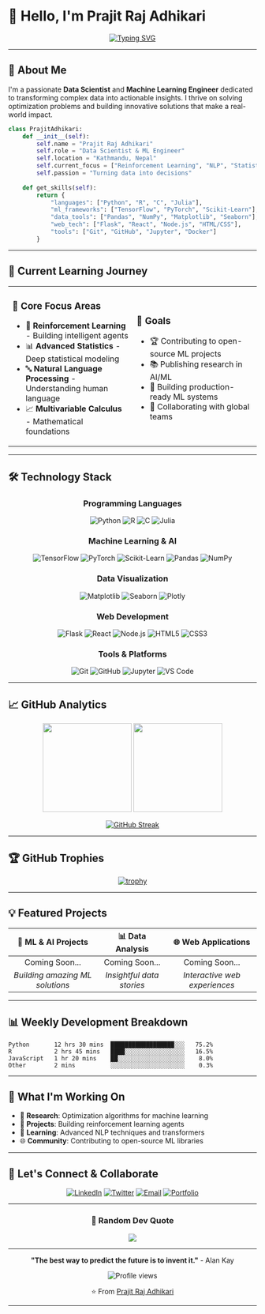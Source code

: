 # 👋 Hello, I'm Prajit Raj Adhikari

<div align="center">
  
[![Typing SVG](https://readme-typing-svg.herokuapp.com?font=Fira+Code&pause=1000&color=2E9EF7&center=true&vCenter=true&width=435&lines=Data+Scientist+%26+ML+Engineer;Open+Source+Enthusiast;Problem+Solver+%26+Innovator)](https://git.io/typing-svg)

</div>

---

## 🚀 About Me

I'm a passionate **Data Scientist** and **Machine Learning Engineer** dedicated to transforming complex data into actionable insights. I thrive on solving optimization problems and building innovative solutions that make a real-world impact.

```python
class PrajitAdhikari:
    def __init__(self):
        self.name = "Prajit Raj Adhikari"
        self.role = "Data Scientist & ML Engineer"
        self.location = "Kathmandu, Nepal"
        self.current_focus = ["Reinforcement Learning", "NLP", "Statistics", "Optimization"]
        self.passion = "Turning data into decisions"
    
    def get_skills(self):
        return {
            "languages": ["Python", "R", "C", "Julia"],
            "ml_frameworks": ["TensorFlow", "PyTorch", "Scikit-Learn"],
            "data_tools": ["Pandas", "NumPy", "Matplotlib", "Seaborn"],
            "web_tech": ["Flask", "React", "Node.js", "HTML/CSS"],
            "tools": ["Git", "GitHub", "Jupyter", "Docker"]
        }
```

---

## 🎯 Current Learning Journey

<table>
<tr>
<td width="50%">

### 🧠 Core Focus Areas
- 🤖 **Reinforcement Learning** - Building intelligent agents
- 📊 **Advanced Statistics** - Deep statistical modeling
- 🔤 **Natural Language Processing** - Understanding human language
- 📈 **Multivariable Calculus** - Mathematical foundations

</td>
<td width="50%">

### 🎯 Goals
- 🏆 Contributing to open-source ML projects
- 📚 Publishing research in AI/ML
- 🌟 Building production-ready ML systems
- 🤝 Collaborating with global teams

</td>
</tr>
</table>

---

## 🛠️ Technology Stack

<div align="center">

### Programming Languages
![Python](https://img.shields.io/badge/Python-3776AB?style=for-the-badge&logo=python&logoColor=white)
![R](https://img.shields.io/badge/R-276DC3?style=for-the-badge&logo=r&logoColor=white)
![C](https://img.shields.io/badge/C-00599C?style=for-the-badge&logo=c&logoColor=white)
![Julia](https://img.shields.io/badge/Julia-9558B2?style=for-the-badge&logo=julia&logoColor=white)

### Machine Learning & AI
![TensorFlow](https://img.shields.io/badge/TensorFlow-FF6F00?style=for-the-badge&logo=tensorflow&logoColor=white)
![PyTorch](https://img.shields.io/badge/PyTorch-EE4C2C?style=for-the-badge&logo=pytorch&logoColor=white)
![Scikit-Learn](https://img.shields.io/badge/scikit--learn-F7931E?style=for-the-badge&logo=scikit-learn&logoColor=white)
![Pandas](https://img.shields.io/badge/Pandas-150458?style=for-the-badge&logo=pandas&logoColor=white)
![NumPy](https://img.shields.io/badge/NumPy-013243?style=for-the-badge&logo=numpy&logoColor=white)

### Data Visualization
![Matplotlib](https://img.shields.io/badge/Matplotlib-11557C?style=for-the-badge&logo=matplotlib&logoColor=white)
![Seaborn](https://img.shields.io/badge/Seaborn-4C72B0?style=for-the-badge&logo=seaborn&logoColor=white)
![Plotly](https://img.shields.io/badge/Plotly-3F4F75?style=for-the-badge&logo=plotly&logoColor=white)

### Web Development
![Flask](https://img.shields.io/badge/Flask-000000?style=for-the-badge&logo=flask&logoColor=white)
![React](https://img.shields.io/badge/React-61DAFB?style=for-the-badge&logo=react&logoColor=black)
![Node.js](https://img.shields.io/badge/Node.js-339933?style=for-the-badge&logo=nodedotjs&logoColor=white)
![HTML5](https://img.shields.io/badge/HTML5-E34F26?style=for-the-badge&logo=html5&logoColor=white)
![CSS3](https://img.shields.io/badge/CSS3-1572B6?style=for-the-badge&logo=css3&logoColor=white)

### Tools & Platforms
![Git](https://img.shields.io/badge/Git-F05032?style=for-the-badge&logo=git&logoColor=white)
![GitHub](https://img.shields.io/badge/GitHub-181717?style=for-the-badge&logo=github&logoColor=white)
![Jupyter](https://img.shields.io/badge/Jupyter-F37626?style=for-the-badge&logo=jupyter&logoColor=white)
![VS Code](https://img.shields.io/badge/VS_Code-007ACC?style=for-the-badge&logo=visual-studio-code&logoColor=white)

</div>

---

## 📈 GitHub Analytics

<div align="center">
  
<img height="180em" src="https://github-readme-stats.vercel.app/api?username=adhikariprajitraj&show_icons=true&theme=tokyonight&include_all_commits=true&count_private=true"/>
<img height="180em" src="https://github-readme-stats.vercel.app/api/top-langs/?username=adhikariprajitraj&layout=compact&langs_count=8&theme=tokyonight"/>

</div>

<div align="center">
  
[![GitHub Streak](https://streak-stats.demolab.com/?user=adhikariprajitraj&theme=tokyonight)](https://git.io/streak-stats)

</div>

---

## 🏆 GitHub Trophies

<div align="center">
  
[![trophy](https://github-profile-trophy.vercel.app/?username=adhikariprajitraj&theme=onedark&column=7)](https://github.com/ryo-ma/github-profile-trophy)

</div>

---

## 💡 Featured Projects

<div align="center">

| 🎯 **ML & AI Projects** | 📊 **Data Analysis** | 🌐 **Web Applications** |
|:---:|:---:|:---:|
| Coming Soon... | Coming Soon... | Coming Soon... |
| *Building amazing ML solutions* | *Insightful data stories* | *Interactive web experiences* |

</div>

---

## 📊 Weekly Development Breakdown

<!--START_SECTION:waka-->
```text
Python       12 hrs 30 mins  ██████████████████░░░   75.2%
R            2 hrs 45 mins   ████░░░░░░░░░░░░░░░░░   16.5%
JavaScript   1 hr 20 mins    ██░░░░░░░░░░░░░░░░░░░    8.0%
Other        2 mins          ░░░░░░░░░░░░░░░░░░░░░    0.3%
```
<!--END_SECTION:waka-->

---

## 🌟 What I'm Working On

- 🔬 **Research**: Optimization algorithms for machine learning
- 🤖 **Projects**: Building reinforcement learning agents
- 📝 **Learning**: Advanced NLP techniques and transformers
- 🌐 **Community**: Contributing to open-source ML libraries

---

## 🤝 Let's Connect & Collaborate

<div align="center">

[![LinkedIn](https://img.shields.io/badge/LinkedIn-0077B5?style=for-the-badge&logo=linkedin&logoColor=white)](https://www.linkedin.com/in/prajit-a-a8a770126/)
[![Twitter](https://img.shields.io/badge/Twitter-1DA1F2?style=for-the-badge&logo=twitter&logoColor=white)](https://twitter.com/PrajitAdhikari)
[![Email](https://img.shields.io/badge/Email-D14836?style=for-the-badge&logo=gmail&logoColor=white)](mailto:your.email@example.com)
[![Portfolio](https://img.shields.io/badge/Portfolio-000000?style=for-the-badge&logo=About.me&logoColor=white)](https://your-portfolio-link.com)

</div>

---

<div align="center">

### 💭 Random Dev Quote
![](https://quotes-github-readme.vercel.app/api?type=horizontal&theme=tokyonight)


---

**"The best way to predict the future is to invent it."** - Alan Kay

<img src="https://komarev.com/ghpvc/?username=adhikariprajitraj&label=Profile%20views&color=0e75b6&style=flat" alt="Profile views" />

⭐️ From [Prajit Raj Adhikari](https://github.com/adhikariprajitraj)

</div>

---

<!-- 
adhikariprajitraj/adhikariprajitraj is a ✨ special ✨ repository because its `README.md` (this file) appears on your GitHub profile.
You can click the Preview link to take a look at your changes.
-->
